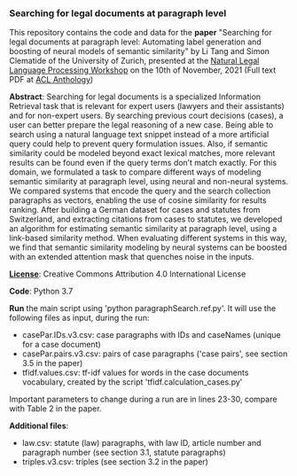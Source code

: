 ### Searching for legal documents at paragraph level

This repository contains the code and data for the **paper** "Searching for legal documents at paragraph level: Automating label generation and boosting of neural models of semantic similarity" by Li Tang and Simon Clematide of the University of Zurich, presented at the [Natural Legal Language Processing Workshop](https://nllpw.org) on the 10th of November, 2021 (Full text PDF at [ACL Anthology](https://aclanthology.org/2021.nllp-1.12/))  

**Abstract**: Searching for legal documents is a specialized Information Retrieval task that is relevant for expert users (lawyers and their assistants) and for non-expert users. By searching previous court decisions (cases), a user can better prepare the legal reasoning of a new case. Being able to search using a natural language text snippet instead of a more artificial query could help to prevent query formulation issues. Also, if semantic similarity could be modeled beyond exact lexical matches, more relevant results can be found even if the query terms don’t match exactly. For this domain, we formulated a task to compare different ways of modeling semantic similarity at paragraph level, using neural and non-neural systems. We compared systems that encode the query and the search collection paragraphs as vectors, enabling the use of cosine similarity for results ranking. After building a German dataset for cases and statutes from Switzerland, and extracting citations from cases to statutes, we developed an algorithm for estimating semantic similarity at paragraph level, using a link-based similarity method. When evaluating different systems in this way, we find that semantic similarity modeling by neural systems can be boosted with an extended attention mask that quenches noise in the inputs.

**[License](https://creativecommons.org/licenses/by/4.0/)**: Creative Commons Attribution 4.0 International License

**Code**: Python 3.7

**Run** the main script using 'python paragraphSearch.ref.py'. It will use the following files as input, during the run:

* casePar.IDs.v3.csv: case paragraphs with IDs and caseNames (unique for a case document)
* casePar.pairs.v3.csv: pairs of case paragraphs ('case pairs', see section 3.5 in the paper)
* tfidf.values.csv: tf-idf values for words in the case documents vocabulary, created by the script 'tfidf.calculation_cases.py'

Important parameters to change during a run are in lines 23-30, compare with Table 2 in the paper. 

**Additional files**:
* law.csv: statute (law) paragraphs, with law ID, article number and paragraph number (see section 3.1, statute paragraphs)
* triples.v3.csv: triples (see section 3.2 in the paper)







